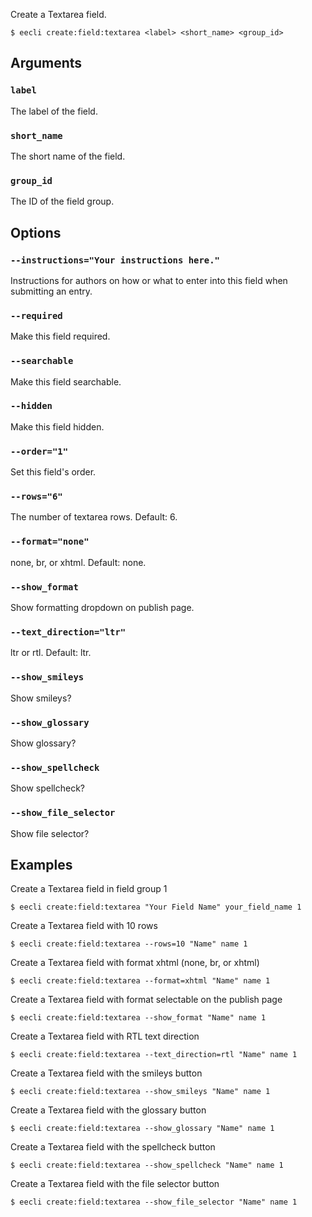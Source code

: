 Create a Textarea field.

```
$ eecli create:field:textarea <label> <short_name> <group_id>
```

## Arguments

### `label`

The label of the field.

### `short_name`

The short name of the field.

### `group_id`

The ID of the field group.

## Options

### `--instructions="Your instructions here."`

Instructions for authors on how or what to enter into this field when submitting an entry.

### `--required`

Make this field required.

### `--searchable`

Make this field searchable.

### `--hidden`

Make this field hidden.

### `--order="1"`

Set this field's order.

### `--rows="6"`

The number of textarea rows. Default: 6.

### `--format="none"`

none, br, or xhtml. Default: none.

### `--show_format`

Show formatting dropdown on publish page.

### `--text_direction="ltr"`

ltr or rtl. Default: ltr.

### `--show_smileys`

Show smileys?

### `--show_glossary`

Show glossary?

### `--show_spellcheck`

Show spellcheck?

### `--show_file_selector`

Show file selector?

## Examples

Create a Textarea field in field group 1

```
$ eecli create:field:textarea "Your Field Name" your_field_name 1
```

Create a Textarea field with 10 rows

```
$ eecli create:field:textarea --rows=10 "Name" name 1
```

Create a Textarea field with format xhtml (none, br, or xhtml)

```
$ eecli create:field:textarea --format=xhtml "Name" name 1
```

Create a Textarea field with format selectable on the publish page

```
$ eecli create:field:textarea --show_format "Name" name 1
```

Create a Textarea field with RTL text direction

```
$ eecli create:field:textarea --text_direction=rtl "Name" name 1
```

Create a Textarea field with the smileys button

```
$ eecli create:field:textarea --show_smileys "Name" name 1
```

Create a Textarea field with the glossary button

```
$ eecli create:field:textarea --show_glossary "Name" name 1
```

Create a Textarea field with the spellcheck button

```
$ eecli create:field:textarea --show_spellcheck "Name" name 1
```

Create a Textarea field with the file selector button

```
$ eecli create:field:textarea --show_file_selector "Name" name 1
```